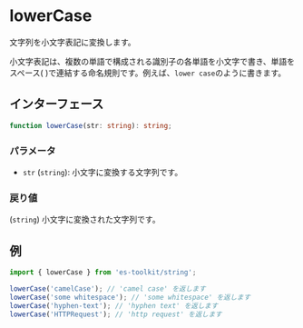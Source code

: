 # lowerCase

文字列を小文字表記に変換します。

小文字表記は、複数の単語で構成される識別子の各単語を小文字で書き、単語をスペース( )で連結する命名規則です。例えば、`lower case`のように書きます。

## インターフェース

```typescript
function lowerCase(str: string): string;
```

### パラメータ

- `str` (`string`): 小文字に変換する文字列です。

### 戻り値

(`string`) 小文字に変換された文字列です。

## 例

```typescript
import { lowerCase } from 'es-toolkit/string';

lowerCase('camelCase'); // 'camel case' を返します
lowerCase('some whitespace'); // 'some whitespace' を返します
lowerCase('hyphen-text'); // 'hyphen text' を返します
lowerCase('HTTPRequest'); // 'http request' を返します
```
